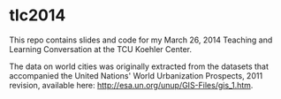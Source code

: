 tlc2014
=======

This repo contains slides and code for my March 26, 2014 Teaching and Learning Conversation at the TCU Koehler Center.  

The data on world cities was originally extracted from the datasets that accompanied the United Nations' World Urbanization Prospects, 2011 revision, available here: http://esa.un.org/unup/GIS-Files/gis_1.htm.  
